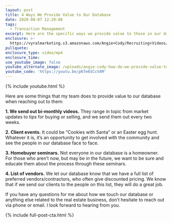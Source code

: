 ```yaml
---
layout: post
title: 4 Ways We Provide Value to Our Database
date: 2020-08-07 12:29:08
tags:
  - Transaction Management
excerpt: Here are the specific ways we provide value to those in our database.
enclosure: >-
  https://vyralmarketing.s3.amazonaws.com/Angie+Cody/Recruiting+Videos/4+Ways+We+Provide+Value+to+Our+Database.mp4
pullquote:
enclosure_type: video/mp4
enclosure_time:
use_youtube_image: false
youtube_alternate_image: /uploads/angie-cody-how-do-we-provide-value-to-our-database-yt.jpg
youtube_code: 'https://youtu.be/pKfe6SCcV4M'
---
```


{% include youtube.html %}

Here are some things that my team does to provide value to our database when reaching out to them:

**1\. We send out bi-monthly videos.** They range in topic from market updates to tips for buying or selling, and we send them out every two weeks.

**2\. Client events.** It could be “Cookies with Santa” or an Easter egg hunt. Whatever it is, it’s an opportunity to get involved with the community and see the people in our database face to face.

**3\. Homebuyer seminars.** Not everyone in our database is a homeowner. For those who aren’t now, but may be in the future, we want to be sure and educate them about the process through these seminars.

**4\. List of vendors.** We let our database know that we have a full list of preferred vendors/contractors, who often give discounted pricing. We know that if we send our clients to the people on this list, they will do a great job.

If you have any questions for me about how we touch our database or anything else related to the real estate business, don’t hesitate to reach out via phone or email. I look forward to hearing from you.

{% include full-post-cta.html %}